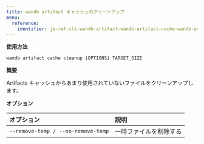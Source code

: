 ```yaml
---
title: wandb artifact キャッシュのクリーンアップ
menu:
  reference:
    identifier: ja-ref-cli-wandb-artifact-wandb-artifact-cache-wandb-artifact-cache-cleanup
---
```


**使用方法**

`wandb artifact cache cleanup [OPTIONS] TARGET_SIZE`

**概要**

Artifacts キャッシュからあまり使用されていないファイルをクリーンアップします。


**オプション**

| **オプション** | **説明** |
| :--- | :--- |
| `--remove-temp / --no-remove-temp` | 一時ファイルを削除する |